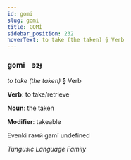 ```yaml
---
id: gomi
slug: gomi
title: GOMİ
sidebar_position: 232
hoverText: to take (the taken) § Verb
---
```


### gomi&emsp;<span kind="abugida">ꜿƶɟ</span>

*to take (the taken)* **§** Verb

**Verb**: to take/retrieve

**Noun**: the taken

**Modifier**: takeable

Evenki гамӣ gamī undefined

*Tungusic Language Family*